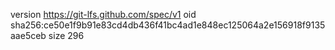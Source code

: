 version https://git-lfs.github.com/spec/v1
oid sha256:ce50e1f9b91e83cd4db436f41bc4ad1e848ec125064a2e156918f9135aae5ceb
size 296
